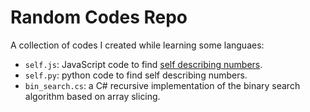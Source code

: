 # Random Codes Repo
A collection of codes I created while learning some languaes:
* `self.js`: JavaScript code to find [self describing numbers](https://en.wikipedia.org/wiki/Self-descriptive_number).
* `self.py`: python code to find self describing numbers.
* `bin_search.cs`: a C# recursive implementation of the binary search algorithm based on array slicing.
